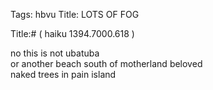 Tags: hbvu
Title: LOTS OF FOG
  
Title:# ( haiku 1394.7000.618 )  
  
no this is not ubatuba  
or another beach south of motherland beloved  
naked trees in pain island  
